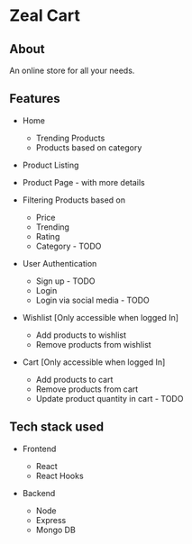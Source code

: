 # Zeal Cart

## About

An online store for all your needs.

## Features

-   Home

    -   Trending Products
    -   Products based on category

-   Product Listing

-   Product Page - with more details

-   Filtering Products based on

    -   Price
    -   Trending
    -   Rating
    -   Category - TODO

-   User Authentication

    -   Sign up - TODO
    -   Login
    -   Login via social media - TODO

-   Wishlist [Only accessible when logged In]

    -   Add products to wishlist
    -   Remove products from wishlist

-   Cart [Only accessible when logged In]

    -   Add products to cart
    -   Remove products from cart
    -   Update product quantity in cart - TODO

## Tech stack used

-   Frontend

    -   React
    -   React Hooks

-   Backend

    -   Node
    -   Express
    -   Mongo DB
